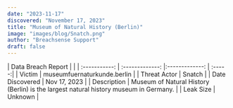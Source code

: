 ```yaml
---
date: "2023-11-17"
discovered: "November 17, 2023"
title: "Museum of Natural History (Berlin)"
image: "images/blog/Snatch.png"
author: "Breachsense Support"
draft: false
---
```


| Data Breach Report           |              | 
| :-----------: | :-------------:     |:-------------:    | :-----:|
| Victim      | museumfuernaturkunde.berlin      | 
| Threat Actor      | Snatch      | 
| Date Discovered      | Nov 17, 2023      | 
| Description      | Museum of Natural History (Berlin) is the largest natural history museum in Germany.      | 
| Leak Size      | Unknown      | 

